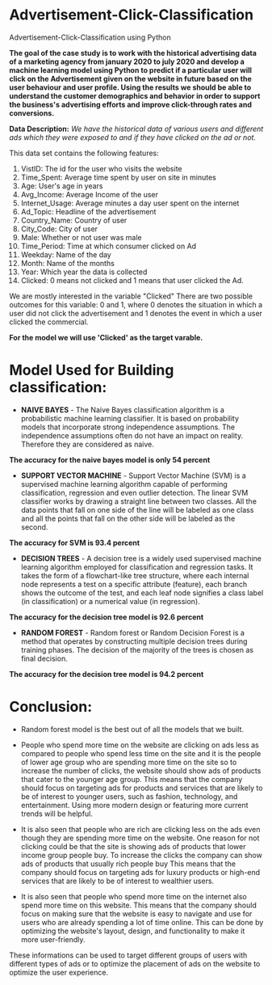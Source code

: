 # Advertisement-Click-Classification
Advertisement-Click-Classification using Python

**The goal of the case study is to work with the historical advertising data of a marketing agency from january 2020 to july 2020 and develop a machine learning model using Python to predict if a particular user will click on the Advertisement given on the website in future based on the user behaviour and user profile. Using the results we should be able to understand the customer demographics and behavior in order to support the business's advertising efforts and improve click-through rates and conversions.**


**Data Description:**
*We have the historical data of various users and different ads which they were exposed to and if they have clicked on the ad or not.*

This data set contains the following features:

1. VistID: The id for the user who visits the website
2. Time_Spent: Average time spent by user on site in minutes
3. Age: User's age in years
4. Avg_Income: Average Income of the user
5. Internet_Usage: Average minutes a day user spent on the internet
6. Ad_Topic: Headline of the advertisement
7. Country_Name: Country of user
8. City_Code: City of user
9. Male: Whether or not user was male
10. Time_Period: Time at which consumer clicked on Ad
11. Weekday: Name of the day
12. Month: Name of the months
13. Year: Which year the data is collected
14. Clicked: 0 means not clicked and 1 means that user clicked the Ad.

We are mostly interested in the variable "Clicked" There are two possible outcomes for this variable: 0 and 1, where 0 denotes the situation in which a user did not click the advertisement and 1 denotes the event in which a user clicked the commercial.

**For the model we will use 'Clicked' as the target varable.**

# Model Used for Building classification:
 - **NAIVE BAYES**  - The Naive Bayes classification algorithm is a probabilistic machine learning classifier. It is based on probability models that incorporate strong independence assumptions. The independence assumptions often do not have an impact on reality. Therefore they are considered as naive.

**The accuracy for the naive bayes model is only 54 percent**

 - **SUPPORT VECTOR MACHINE** - Support Vector Machine (SVM) is a supervised machine learning algorithm capable of performing classification, regression and even outlier detection. The linear SVM classifier works by drawing a straight line between two classes. All the data points that fall on one side of the line will be labeled as one class and all the points that fall on the other side will be labeled as the second.

**The accuracy for SVM is 93.4 percent**

 - **DECISION TREES** - A decision tree is a widely used supervised machine learning algorithm employed for classification and regression tasks. It takes the form of a flowchart-like tree structure, where each internal node represents a test on a specific attribute (feature), each branch shows the outcome of the test, and each leaf node signifies a class label (in classification) or a numerical value (in regression).

**The accuracy for the decision tree model is 92.6 percent**

 - **RANDOM FOREST** - Random forest or Random Decision Forest is a method that operates by constructing multiple decision trees during training phases. The decision of the majority of the trees is chosen as final decision.

**The accuracy for the decision tree model is 94.2 percent**

# Conclusion:
 - Random forest model is the best out of all the models that we built.

 - People who spend more time on the website are clicking on ads less as compared to people who spend less time on the site and it is the people of lower age group who are spending more time on the site so to increase the number of clicks, the website should show ads of products that cater to the younger age group. This means that the company should focus on targeting ads for products and services that are likely to be of interest to younger users, such as fashion, technology, and entertainment. Using more modern design or featuring more current trends will be helpful.

 - It is also seen that people who are rich are clicking less on the ads even though they are spending more time on the website. One reason for not clicking could be that the site is showing ads of products that lower income group people buy. To increase the clicks the company can show ads of products that usually rich people buy This means that the company should focus on targeting ads for luxury products or high-end services that are likely to be of interest to wealthier users.

 - It is also seen that people who spend more time on the internet also spend more time on this website. This means that the company should focus on making sure that the website is easy to navigate and use for users who are already spending a lot of time online. This can be done by optimizing the website's layout, design, and functionality to make it more user-friendly.


These informations can be used to target different groups of users with different types of ads or to optimize the placement of ads on the website to optimize the user experience. 


